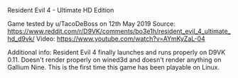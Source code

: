Resident Evil 4 - Ultimate HD Edition

Game tested by u/TacoDeBoss on 12th May 2019
Source:
https://www.reddit.com/r/D9VK/comments/bo3e1h/resident_evil_4_ultimate_hd_d9vk/
Video:
https://www.youtube.com/watch?v=AYmKyZaL-04

Additional info:
Resident Evil 4 finally launches and runs properly on D9VK 0.11. Doesn't render properly on wined3d and doesn't render anything on Gallium Nine. This is the first time this game has been playable on Linux.
